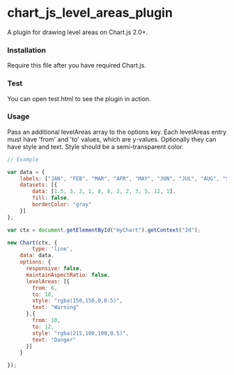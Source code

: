 # chart_js_level_areas_plugin
A plugin for drawing level areas on Chart.js 2.0+.

### Installation

Require this file after you have required Chart.js.

### Test
You can open test.html to see the plugin in action.

### Usage

Pass an additional levelAreas array to the options key.
Each levelAreas entry must have 'from' and 'to' values, which are y-values.
Optionally they can have style and text.
Style should be a semi-transparent color.

```javascript
// Example

var data = {
    labels: ["JAN", "FEB", "MAR", "APR", "MAY", "JUN", "JUL", "AUG", "SEP", "OCT", "NOV", "DEC"],
    datasets: [{
        data: [1.5, 3, 2, 1, 8, 8, 2, 2, 3, 5, 12, 1],
        fill: false,
        borderColor: "gray"
    }]
};

var ctx = document.getElementById("myChart").getContext("2d");

new Chart(ctx, {
		type: 'line',
    data: data,
    options: {
      responsive: false,
      maintainAspectRatio: false,
      levelAreas: [{
        from: 6,
        to: 10,
        style: "rgba(150,150,0,0.5)",
        text: "Warning"
      },{
        from: 10,
        to: 12,
        style: "rgba(215,100,100,0.5)",
        text: "Danger"
      }]
    }

});
```
